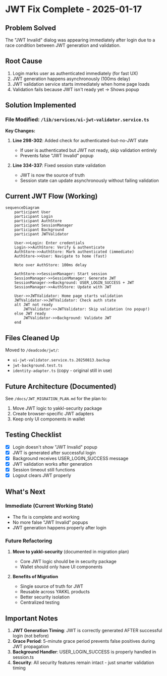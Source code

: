 # JWT Fix Complete - 2025-01-17

## Problem Solved
The "JWT Invalid" dialog was appearing immediately after login due to a race condition between JWT generation and validation.

## Root Cause
1. Login marks user as authenticated immediately (for fast UX)
2. JWT generation happens asynchronously (100ms delay)
3. JWT validation service starts immediately when home page loads
4. Validation fails because JWT isn't ready yet → Shows popup

## Solution Implemented

### File Modified: `/lib/services/ui-jwt-validator.service.ts`

**Key Changes:**
1. **Line 298-302**: Added check for authenticated-but-no-JWT state
   - If user is authenticated but JWT not ready, skip validation entirely
   - Prevents false "JWT Invalid" popup

2. **Line 334-337**: Fixed session state validation
   - JWT is now the source of truth
   - Session state can update asynchronously without failing validation

## Current JWT Flow (Working)

```mermaid
sequenceDiagram
    participant User
    participant Login
    participant AuthStore
    participant SessionManager
    participant Background
    participant JWTValidator

    User->>Login: Enter credentials
    Login->>AuthStore: Verify & authenticate
    AuthStore->>AuthStore: Mark authenticated (immediate)
    AuthStore->>User: Navigate to home (fast)

    Note over AuthStore: 100ms delay

    AuthStore->>SessionManager: Start session
    SessionManager->>SessionManager: Generate JWT
    SessionManager->>Background: USER_LOGIN_SUCCESS + JWT
    SessionManager->>AuthStore: Update with JWT

    User->>JWTValidator: Home page starts validation
    JWTValidator->>JWTValidator: Check auth state
    alt JWT not ready
        JWTValidator->>JWTValidator: Skip validation (no popup!)
    else JWT ready
        JWTValidator->>Background: Validate JWT
    end
```

## Files Cleaned Up

Moved to `/deadcode/jwt/`:
- `ui-jwt-validator.service.ts.20250813.backup`
- `jwt-background.test.ts`
- `identity-adapter.ts` (copy - original still in use)

## Future Architecture (Documented)

See `/docs/JWT_MIGRATION_PLAN.md` for the plan to:
1. Move JWT logic to yakkl-security package
2. Create browser-specific JWT adapters
3. Keep only UI components in wallet

## Testing Checklist

- [x] Login doesn't show "JWT Invalid" popup
- [x] JWT is generated after successful login
- [x] Background receives USER_LOGIN_SUCCESS message
- [x] JWT validation works after generation
- [x] Session timeout still functions
- [x] Logout clears JWT properly

## What's Next

### Immediate (Current Working State)
- The fix is complete and working
- No more false "JWT Invalid" popups
- JWT generation happens properly after login

### Future Refactoring
1. **Move to yakkl-security** (documented in migration plan)
   - Core JWT logic should be in security package
   - Wallet should only have UI components

2. **Benefits of Migration**
   - Single source of truth for JWT
   - Reusable across YAKKL products
   - Better security isolation
   - Centralized testing

## Important Notes

1. **JWT Generation Timing**: JWT is correctly generated AFTER successful login (not before)
2. **Grace Period**: 5-minute grace period prevents false positives during JWT propagation
3. **Background Handler**: USER_LOGIN_SUCCESS is properly handled in session.ts
4. **Security**: All security features remain intact - just smarter validation timing